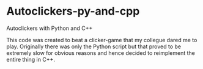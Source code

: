 # Autoclickers-py-and-cpp
Autoclickers with Python and C++

This code was created to beat a clicker-game that my collegue dared me to play. Originally there was only the Python script but that proved to be extremely slow for obvious reasons and hence decided to reimplement the entire thing in C++.
